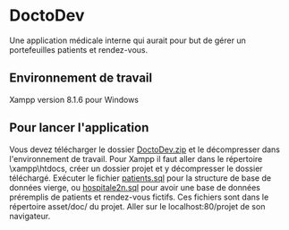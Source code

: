 # DoctoDev

Une application médicale interne qui aurait pour but de gérer un portefeuilles patients et rendez-vous.

## Environnement de travail

Xampp version 8.1.6 pour Windows

## Pour lancer l'application
Vous devez télécharger le dossier [DoctoDev.zip](https://github.com/ThomasPANIER/DoctoDev/archive/refs/heads/master.zip) et le décompresser dans l'environnement de travail. Pour Xampp il faut aller dans le répertoire \\xampp\\htdocs, créer un dossier projet et y décompresser le dossier téléchargé.
Exécuter le fichier [patients.sql](https://github.com/ThomasPANIER/DoctoDev/blob/c50f932e02d1c03bb3bfda16d84df8dcda39de04/asset/doc/patients.sql) pour la structure de base de données vierge, ou [hospitale2n.sql](https://github.com/ThomasPANIER/DoctoDev/blob/c50f932e02d1c03bb3bfda16d84df8dcda39de04/asset/doc/hospitale2n.sql) pour avoir une base de données préremplis de patients et rendez-vous fictifs.
Ces fichiers sont dans le répertoire asset/doc/ du projet.
Aller sur le localhost:80/projet de son navigateur.
